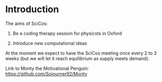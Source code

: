 # Introduction

The aims of SciCos:

1) Be a coding therapy session for physicsts in Oxford

2) Introduce new computational ideas

At the moment we expect to have the SciCos meeting once every 2 to 3 weeks (but we will let it reach equilibrium as supply meets demand). 

Link to Monty the Motivational Penguin: https://github.com/Sojourner92/Monty
